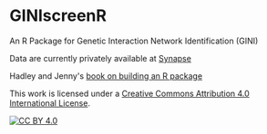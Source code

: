 # GINIscreenR
An R Package for Genetic Interaction Network Identification (GINI)

Data are currently privately available at [Synapse](https://www.synapse.org/#!Synapse:syn25834866/files/)

Hadley and Jenny's [book on building an R package](https://github.com/hadley/r-pkgs)










This work is licensed under a [Creative Commons Attribution 4.0 International License][cc-by].

[![CC BY 4.0][cc-by-shield]][cc-by]

[cc-by]: http://creativecommons.org/licenses/by/4.0/
[cc-by-image]: https://i.creativecommons.org/l/by/4.0/88x31.png
[cc-by-shield]: https://img.shields.io/badge/License-CC%20BY%204.0-lightgrey.svg
